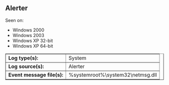 ## Alerter

Seen on:
* Windows 2000
* Windows 2003
* Windows XP 32-bit
* Windows XP 64-bit

<table border="1" class="docutils">
  <tbody>
    <tr>
      <td><b>Log type(s):</b></td>
      <td>System</td>
    </tr>
    <tr>
      <td><b>Log source(s):</b></td>
      <td>Alerter</td>
    </tr>
    <tr>
      <td><b>Event message file(s):</b></td>
      <td>%systemroot%\system32\netmsg.dll</td>
    </tr>
  </tbody>
</table>

&nbsp;

